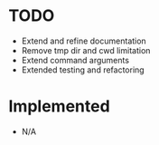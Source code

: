 TODO
====

* Extend and refine documentation
* Remove tmp dir and cwd limitation
* Extend command arguments
* Extended testing and refactoring

Implemented
====

* N/A